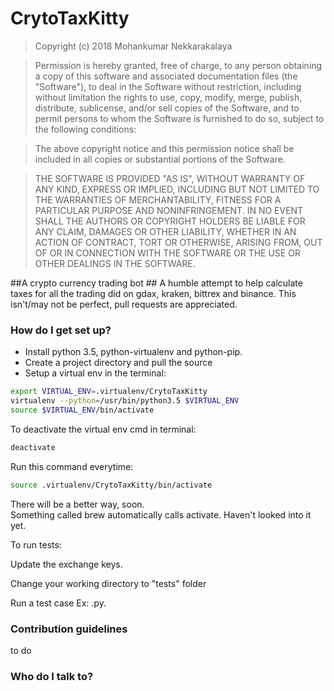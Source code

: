 # CrytoTaxKitty #


>Copyright (c) 2018 Mohankumar Nekkarakalaya

>Permission is hereby granted, free of charge, to any person obtaining a copy
of this software and associated documentation files (the "Software"), to deal
in the Software without restriction, including without limitation the rights
to use, copy, modify, merge, publish, distribute, sublicense, and/or sell
copies of the Software, and to permit persons to whom the Software is
furnished to do so, subject to the following conditions:

>The above copyright notice and this permission notice shall be included in all
copies or substantial portions of the Software.

>THE SOFTWARE IS PROVIDED "AS IS", WITHOUT WARRANTY OF ANY KIND, EXPRESS OR
IMPLIED, INCLUDING BUT NOT LIMITED TO THE WARRANTIES OF MERCHANTABILITY,
FITNESS FOR A PARTICULAR PURPOSE AND NONINFRINGEMENT. IN NO EVENT SHALL THE
AUTHORS OR COPYRIGHT HOLDERS BE LIABLE FOR ANY CLAIM, DAMAGES OR OTHER
LIABILITY, WHETHER IN AN ACTION OF CONTRACT, TORT OR OTHERWISE, ARISING FROM,
OUT OF OR IN CONNECTION WITH THE SOFTWARE OR THE USE OR OTHER DEALINGS IN THE
SOFTWARE.

##A crypto currency trading bot ##
A humble attempt to help calculate taxes for all the trading did on gdax, kraken, bittrex and binance.
This isn't/may not be perfect, pull requests are appreciated.

### How do I get set up? ###

- Install python 3.5, python-virtualenv and python-pip.
- Create a project directory and pull the source
- Setup a virtual env in the terminal:

```bash
export VIRTUAL_ENV=.virtualenv/CrytoTaxKitty
virtualenv --python=/usr/bin/python3.5 $VIRTUAL_ENV
source $VIRTUAL_ENV/bin/activate
```


To deactivate the virtual env cmd in terminal:
```bash
deactivate
```

Run this command everytime:
```bash
source .virtualenv/CrytoTaxKitty/bin/activate
```

There will be a better way, soon. <br />
Something called brew automatically calls activate. Haven't looked into it yet.

To run tests:

Update the exchange keys.

Change your working directory to "tests" folder

Run a test case Ex: .py.





### Contribution guidelines ###

to do

### Who do I talk to? ###
